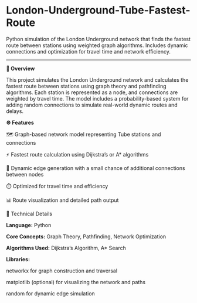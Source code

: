# London-Underground-Tube-Fastest-Route
Python simulation of the London Underground network that finds the fastest route between stations using weighted graph algorithms. Includes dynamic connections and optimization for travel time and network efficiency.


-------------------------------
**🧭 Overview**

This project simulates the London Underground network and calculates the fastest route between stations using graph theory and pathfinding algorithms. Each station is represented as a node, and connections are weighted by travel time. The model includes a probability-based system for adding random connections to simulate real-world dynamic routes and delays.

**⚙️ Features**

🗺️ Graph-based network model representing Tube stations and connections

⚡ Fastest route calculation using Dijkstra’s or A* algorithms

🔁 Dynamic edge generation with a small chance of additional connections between nodes

⏱️ Optimized for travel time and efficiency

📊 Route visualization and detailed path output

🧠 Technical Details

**Language:** Python

**Core Concepts:** Graph Theory, Pathfinding, Network Optimization

**Algorithms Used:** Dijkstra’s Algorithm, A* Search

**Libraries:**

networkx for graph construction and traversal

matplotlib (optional) for visualizing the network and paths

random for dynamic edge simulation
